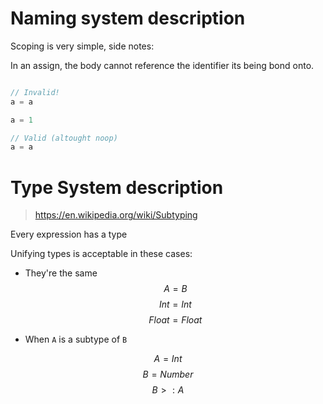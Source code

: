 # Naming system description

Scoping is very simple, side notes:

In an assign, the body cannot reference the identifier its being bond onto.

```js

// Invalid!
a = a

a = 1

// Valid (altought noop)
a = a
```

# Type System description

> https://en.wikipedia.org/wiki/Subtyping

Every expression has a type

Unifying types is acceptable in these cases:

- They're the same
$$ A = B $$
$$ Int = Int $$
$$ Float = Float $$

- When `A` is a subtype of `B`

$$ A = Int $$
$$ B = Number $$
$$ B >: A $$
